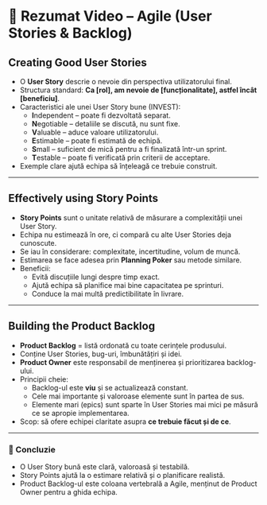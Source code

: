 # 📘 Rezumat Video – Agile (User Stories & Backlog)

## Creating Good User Stories
- O **User Story** descrie o nevoie din perspectiva utilizatorului final.  
- Structura standard: **Ca [rol], am nevoie de [funcționalitate], astfel încât [beneficiu]**.  
- Caracteristici ale unei User Story bune (INVEST):
  - **I**ndependent – poate fi dezvoltată separat.  
  - **N**egotiable – detaliile se discută, nu sunt fixe.  
  - **V**aluable – aduce valoare utilizatorului.  
  - **E**stimable – poate fi estimată de echipă.  
  - **S**mall – suficient de mică pentru a fi finalizată într-un sprint.  
  - **T**estable – poate fi verificată prin criterii de acceptare.  
- Exemple clare ajută echipa să înțeleagă ce trebuie construit.  

---

## Effectively using Story Points
- **Story Points** sunt o unitate relativă de măsurare a complexității unei User Story.  
- Echipa nu estimează în ore, ci compară cu alte User Stories deja cunoscute.  
- Se iau în considerare: complexitate, incertitudine, volum de muncă.  
- Estimarea se face adesea prin **Planning Poker** sau metode similare.  
- Beneficii:
  - Evită discuțiile lungi despre timp exact.  
  - Ajută echipa să planifice mai bine capacitatea pe sprinturi.  
  - Conduce la mai multă predictibilitate în livrare.  

---

## Building the Product Backlog
- **Product Backlog** = listă ordonată cu toate cerințele produsului.  
- Conține User Stories, bug-uri, îmbunătățiri și idei.  
- **Product Owner** este responsabil de menținerea și prioritizarea backlog-ului.  
- Principii cheie:
  - Backlog-ul este **viu** și se actualizează constant.  
  - Cele mai importante și valoroase elemente sunt în partea de sus.  
  - Elemente mari (epics) sunt sparte în User Stories mai mici pe măsură ce se apropie implementarea.  
- Scop: să ofere echipei claritate asupra **ce trebuie făcut și de ce**.  

---

### 🎯 Concluzie
- O User Story bună este clară, valoroasă și testabilă.  
- Story Points ajută la o estimare relativă și o planificare realistă.  
- Product Backlog-ul este coloana vertebrală a Agile, menținut de Product Owner pentru a ghida echipa.  
